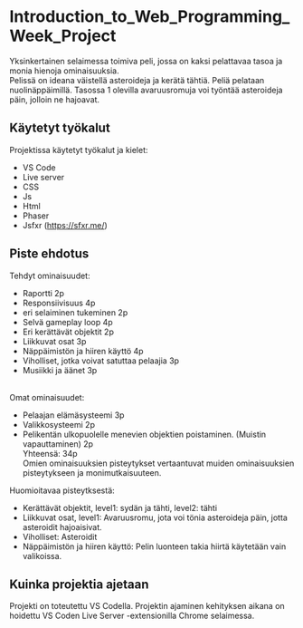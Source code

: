 # Introduction_to_Web_Programming_Week_Project

Yksinkertainen selaimessa toimiva peli, jossa on kaksi pelattavaa tasoa ja monia hienoja ominaisuuksia.<br>
Pelissä on ideana väistellä asteroideja ja kerätä tähtiä. Peliä pelataan nuolinäppäimillä. Tasossa 1 olevilla avaruusromuja voi työntää asteroideja päin, jolloin ne hajoavat.

## Käytetyt työkalut

Projektissa käytetyt työkalut ja kielet:

-   VS Code
-   Live server
-   CSS
-   Js
-   Html
-   Phaser
-   Jsfxr (https://sfxr.me/)

## Piste ehdotus

Tehdyt ominaisuudet:

-   Raportti 2p
-   Responsiivisuus 4p
-   eri selaiminen tukeminen 2p
-   Selvä gameplay loop 4p
-   Eri kerättävät objektit 2p
-   Liikkuvat osat 3p
-   Näppäimistön ja hiiren käyttö 4p
-   Viholliset, jotka voivat satuttaa pelaajia 3p
-   Musiikki ja äänet 3p <br><br>

Omat ominaisuudet:

-   Pelaajan elämäsysteemi 3p
-   Valikkosysteemi 2p
-   Pelikentän ulkopuolelle menevien objektien poistaminen. (Muistin vapauttaminen) 2p<br>
    Yhteensä: 34p<br>
    Omien ominaisuuksien pisteytykset vertaantuvat muiden ominaisuuksien pisteytykseen ja monimutkaisuuteen.<br>

Huomioitavaa pisteytksestä:

-   Kerättävät objektit, level1: sydän ja tähti, level2: tähti
-   Liikkuvat osat, level1: Avaruusromu, jota voi tönia asteroideja päin, jotta asteroidit hajoaisivat.
-   Viholliset: Asteroidit
-   Näppäimistön ja hiiren käyttö: Pelin luonteen takia hiirtä käytetään vain valikoissa.

## Kuinka projektia ajetaan

Projekti on toteutettu VS Codella. Projektin ajaminen kehityksen aikana on hoidettu VS Coden Live Server -extensionilla Chrome selaimessa.
